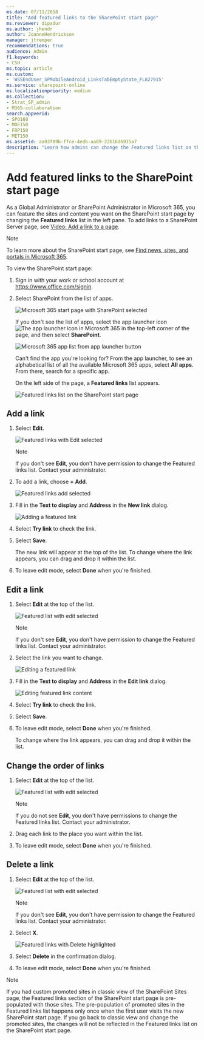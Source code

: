 ```yaml
---
ms.date: 07/11/2018
title: "Add featured links to the SharePoint start page"
ms.reviewer: dipadur
ms.author: jhendr
author: JoanneHendrickson
manager: jtremper
recommendations: true
audience: Admin
f1.keywords:
- CSH
ms.topic: article
ms.custom:
- 'WSSEndUser_SPMobileAndroid_LinksTabEmptyState_FL827915'
ms.service: sharepoint-online
ms.localizationpriority: medium
ms.collection:  
- Strat_SP_admin
- M365-collaboration
search.appverid:
- SPO160
- MOE150
- FRP150
- MET150
ms.assetid: aa93f89b-ffce-4edb-aa89-22b16d6915a7
description: "Learn how admins can change the Featured links list on the SharePoint start page."
---
```


# Add featured links to the SharePoint start page

As a Global Administrator or SharePoint Administrator in Microsoft 365, you can feature the sites and content you want on the SharePoint start page by changing the **Featured links** list in the left pane. To add links to a SharePoint Server page, see [Video: Add a link to a page](https://support.office.com/article/F9B329F9-67BB-4258-A686-9CD98415E7CA).
  
> [!NOTE]
> To learn more about the SharePoint start page, see [Find news, sites, and portals in Microsoft 365](https://support.office.com/article/6b85097a-87e0-4611-a29a-dfd49b1a1220). 
  
To view the SharePoint start page:
  
1. Sign in with your work or school account at https://www.office.com/signin.
    
2. Select SharePoint from the list of apps. 
    
    ![Microsoft 365 start page with SharePoint selected](media/4ff2c093-2b26-4d28-a65b-4d02e66818df.png)
  
    If you don't see the list of apps, select the app launcher icon ![The app launcher icon in Microsoft 365](media/e5aee650-c566-4100-aaad-4cc2355d909f.png) in the top-left corner of the page, and then select **SharePoint**.
    
    ![Microsoft 365 app list from app launcher button](media/c0e1bfcd-a6e0-416d-a3c1-687ec8d7e82b.png)
  
   Can't find the app you're looking for? From the app launcher, to see an alphabetical list of all the available Microsoft 365 apps, select **All apps**. From there, search for a specific app. 
  
   On the left side of the page, a **Featured links** list appears. 
  
   ![Featured links list on the SharePoint start page](media/1bfded4a-2e65-47f5-95c2-ad3cf7e890fe.png)
  
## Add a link

1. Select **Edit**.

   ![Featured links with Edit selected](media/65008327-fb4d-4229-93a5-9b69e8d77660.png)
  
   > [!NOTE]
   > If you don't see **Edit**, you don't have permission to change the Featured links list. Contact your administrator. 
  
2. To add a link, choose **+ Add**.
    
   ![Featured links add selected](media/94b70b39-61a1-4a5b-9195-6c97832bb49e.png)
  
3. Fill in the **Text to display** and **Address** in the **New link** dialog. 
    
   ![Adding a featured link](media/271749eb-7236-4349-b721-cad1d790ea7a.png)
  
4. Select **Try link** to check the link. 
    
5. Select **Save**.
    
   The new link will appear at the top of the list. To change where the link appears, you can drag and drop it within the list.
    
6. To leave edit mode, select **Done** when you're finished. 
    
## Edit a link

1. Select **Edit** at the top of the list. 
    
   ![Featured list with edit selected](media/966fd31e-c5f5-4d5f-beac-742b10dcdc41.png)
  
   > [!NOTE]
   > If you don't see **Edit**, you don't have permission to change the Featured links list. Contact your administrator. 
  
2. Select the link you want to change.
    
   ![Editing a featured link](media/c319922b-6d0c-45a2-8493-7fb4276256fb.png)
  
3. Fill in the **Text to display** and **Address** in the **Edit link** dialog. 
    
   ![Editing featured link content](media/28ccfb5d-3992-4546-b36b-d6223f80f611.png)
  
4. Select **Try link** to check the link. 
    
5. Select **Save**.
    
6. To leave edit mode, select **Done** when you're finished. 
    
   To change where the link appears, you can drag and drop it within the list.
    
## Change the order of links

1. Select **Edit** at the top of the list. 
    
   ![Featured list with edit selected](media/966fd31e-c5f5-4d5f-beac-742b10dcdc41.png)
  
   > [!NOTE]
   > If you do not see **Edit**, you don't have permissions to change the Featured links list. Contact your administrator. 
  
2. Drag each link to the place you want within the list.
    
3. To leave edit mode, select **Done** when you're finished. 
    
## Delete a link

1. Select **Edit** at the top of the list. 
    
   ![Featured list with edit selected](media/966fd31e-c5f5-4d5f-beac-742b10dcdc41.png)
  
   > [!NOTE]
   > If you don't see **Edit**, you don't have permission to change the Featured links list. Contact your administrator. 
  
2. Select **X**. 
    
   ![Featured links with Delete highlighted](media/10a93009-9929-4102-b3b4-04aa318277ce.png)
  
3. Select **Delete** in the confirmation dialog. 
    
4. To leave edit mode, select **Done** when you're finished. 
    
> [!NOTE]
> If you had custom promoted sites in classic view of the SharePoint Sites page, the Featured links section of the SharePoint start page is pre-populated with those sites. The pre-population of promoted sites in the Featured links list happens only once when the first user visits the new SharePoint start page. If you go back to classic view and change the promoted sites, the changes will not be reflected in the Featured links list on the SharePoint start page. 
  



